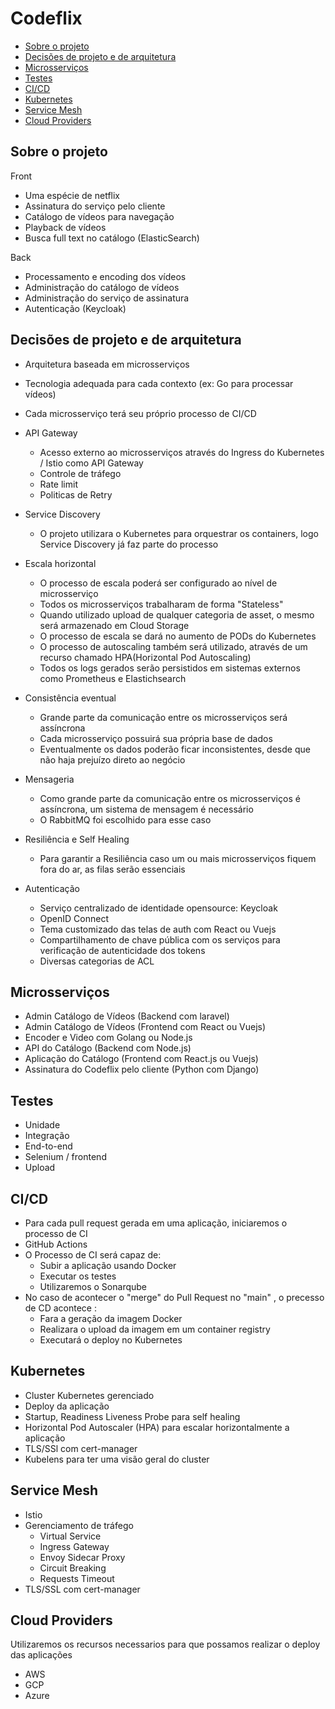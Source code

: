# Codeflix

* [Sobre o projeto](#sobre-o-projeto)
* [Decisões de projeto e de arquitetura](#decisões-de-projeto-e-de-arquitetura)
* [Microsserviços](#microsserviços)
* [Testes](#testes)
* [CI/CD](#cicd)
* [Kubernetes](#kubernetes)
* [Service Mesh](#service-mesh)
* [Cloud Providers](#cloud-providers)


## Sobre o projeto

Front
* Uma espécie de netflix
* Assinatura do serviço pelo cliente
* Catálogo de vídeos para navegação
* Playback de vídeos
* Busca full text no catálogo (ElasticSearch)

Back
* Processamento e encoding dos vídeos
* Administração do catálogo de vídeos
* Administração do serviço de assinatura
* Autenticação (Keycloak)

## Decisões de projeto e de arquitetura
 
* Arquitetura baseada em microsserviços
* Tecnologia adequada para cada contexto (ex: Go para processar vídeos)
* Cada microsserviço terá seu próprio processo de CI/CD

* API Gateway
  * Acesso externo ao microsserviços através do Ingress do Kubernetes / Istio como API Gateway
  * Controle de tráfego
  * Rate limit
  * Politicas de Retry
 
* Service Discovery
  * O projeto utilizara o Kubernetes para orquestrar os containers, logo Service Discovery já faz parte do processo
 
* Escala horizontal
  * O processo de escala poderá ser configurado ao nível de microsserviço
  * Todos os microsserviços trabalharam de forma "Stateless"
  * Quando utilizado upload de qualquer categoria de asset, o mesmo será armazenado em Cloud Storage
  * O processo de escala se dará no aumento de PODs do Kubernetes
  * O processo de autoscaling também será utilizado, através de um recurso chamado HPA(Horizontal Pod Autoscaling)
  * Todos os logs gerados serão persistidos em sistemas externos como Prometheus e Elastichsearch

* Consistência eventual
  * Grande parte da comunicação entre os microsserviços será assíncrona
  * Cada microsserviço possuirá sua própria base de dados
  * Eventualmente os dados poderão ficar inconsistentes, desde que não haja prejuízo direto ao negócio 
 
* Mensageria
  * Como grande parte da comunicação entre os microsserviços é assíncrona, um sistema de mensagem é necessário
  * O RabbitMQ foi escolhido para esse caso

* Resiliência e Self Healing
  * Para garantir a Resiliência caso um ou mais microsserviços fiquem fora do ar, as filas serão essenciais
 
* Autenticação 
  * Serviço centralizado de identidade opensource: Keycloak
  * OpenID Connect
  * Tema customizado das telas de auth com React ou Vuejs
  * Compartilhamento de chave pública com os serviços para verificação de autenticidade dos tokens
  * Diversas categorias de ACL

## Microsserviços
  * Admin Catálogo de Vídeos (Backend com laravel)
  * Admin Catálogo de Vídeos (Frontend com React ou Vuejs)
  * Encoder e Video com Golang ou Node.js
  * API do Catálogo (Backend com Node.js)
  * Aplicação do Catálogo (Frontend com React.js ou Vuejs)
  * Assinatura do Codeflix pelo cliente (Python com Django)

## Testes
  * Unidade
  * Integração
  * End-to-end
  * Selenium / frontend
  * Upload

## CI/CD
  * Para cada pull request gerada em uma aplicação, iniciaremos o processo  de CI
  * GitHub Actions
  * O Processo de CI será capaz de:
    * Subir a aplicação usando Docker 
    * Executar os testes
    * Utilizaremos o Sonarqube
  * No caso de acontecer o "merge" do Pull Request no "main" , o precesso de CD acontece :
    * Fara a geração da imagem Docker
    * Realizara o upload da imagem em um container registry
    * Executará o deploy no Kubernetes

## Kubernetes
  * Cluster Kubernetes gerenciado
  * Deploy da aplicação
  * Startup, Readiness Liveness Probe para self healing
  * Horizontal Pod Autoscaler (HPA) para escalar horizontalmente a aplicação
  * TLS/SSl com cert-manager
  * Kubelens para ter uma visão geral do cluster

## Service Mesh
  * Istio
  *  Gerenciamento de  tráfego
     * Virtual Service
     * Ingress Gateway
     * Envoy Sidecar Proxy
     * Circuit Breaking
     * Requests Timeout
  * TLS/SSL com cert-manager

## Cloud Providers
  Utilizaremos os recursos necessarios para que possamos realizar o deploy das aplicações
  * AWS
  * GCP
  * Azure



